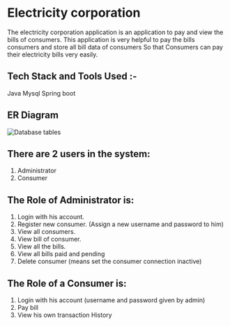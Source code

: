 # Electricity corporation
The electricity corporation application is an application to pay and view the bills of consumers. This application is very helpful to pay the bills consumers and store all bill data of consumers So that Consumers can pay their electricity bills very easily.
## Tech Stack and Tools Used :-
Java
Mysql
Spring boot

## ER Diagram
![Database tables](https://user-images.githubusercontent.com/112688918/221222215-15dbc974-135a-429c-a2de-72325b1c9785.png)


## There are 2 users in the system:
1. Administrator
2. Consumer

## The Role of Administrator is: 

1. Login with his account.
2. Register new consumer. (Assign a new username and password to him)
3. View all consumers.
4. View bill of consumer.
5. View all the bills.
6. View all bills paid and pending
7. Delete consumer (means set the consumer connection inactive)

## The Role of a Consumer is: 
1. Login with his account (username and password given by admin)
2. Pay bill
3. View his own transaction History
